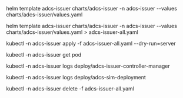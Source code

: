helm template adcs-issuer  charts/adcs-issuer  -n adcs-issuer --values charts/adcs-issuer/values.yaml

helm template adcs-issuer charts/adcs-issuer -n adcs-issuer --values charts/adcs-issuer/values.yaml > adcs-issuer-all.yaml

kubectl -n adcs-issuer apply -f adcs-issuer-all.yaml --dry-run=server


kubectl -n adcs-issuer get pod 

kubectl -n adcs-issuer logs deploy/adcs-issuer-controller-manager

kubectl -n adcs-issuer logs deploy/adcs-sim-deployment


kubectl -n adcs-issuer delete -f adcs-issuer-all.yaml

